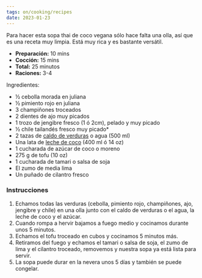 ```yaml
---
tags: on/cooking/recipes
date: 2023-01-23
--- 
```

Para hacer esta sopa thai de coco vegana sólo hace falta una olla, así que es una receta muy limpia. Está muy rica y es bastante versátil.

-   **Preparación:** 10 mins
-   **Cocción:** 15 mins
-   **Total:** 25 minutos
-   **Raciones:** 3-4 

Ingredientes:
-   ½ cebolla morada en juliana
-   ½ pimiento rojo en juliana
-   3 champiñones troceados
-   2 dientes de ajo muy picados
-   1 trozo de jengibre fresco (1 ó 2cm), pelado y muy picado
-   ½ chile tailandés fresco muy picado*
-   2 tazas de [caldo de verduras](https://danzadefogones.com/caldo-depurativo-de-verduras/) o agua (500 ml)
-   Una lata de [leche de coco](https://danzadefogones.com/leche-de-coco/) (400 ml ó 14 oz)
-   1 cucharada de azúcar de coco o moreno
-   275 g de tofu (10 oz)
-   1 cucharada de tamari o salsa de soja
-   El zumo de media lima
-   Un puñado de cilantro fresco


### Instrucciones

1.  Echamos todas las verduras (cebolla, pimiento rojo, champiñones, ajo, jengibre y chile) en una olla junto con el caldo de verduras o el agua, la leche de coco y el azúcar.
2.  Cuando rompa a hervir bajamos a fuego medio y cocinamos durante unos 5 minutos.
3.  Echamos el tofu troceado en cubos y cocinamos 5 minutos más.
4.  Retiramos del fuego y echamos el tamari o salsa de soja, el zumo de lima y el cilantro troceado, removemos y nuestra sopa ya está lista para servir.
5.  La sopa puede durar en la nevera unos 5 días y también se puede congelar.